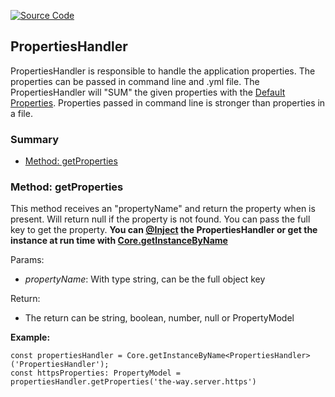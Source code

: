 [![Source Code](https://img.shields.io/badge/Source%20Code-black?logo=TypeScript&style=for-the-badge)](src/main/core/handler/properties.handler.ts)

## PropertiesHandler

PropertiesHandler is responsible to handle the application properties.
The properties can be passed in command line and .yml file. The PropertiesHandler will "SUM"
the given properties with the [Default Properties](documentation/the-way/core/application-properties.md).
Properties passed in command line is stronger than properties in a file.

### Summary

  - [Method: getProperties](#method-getproperties)

### Method: getProperties

This method receives an "propertyName" and return the property when is present.
Will return null if the property is not found. You can pass the full key to get the property.
**You can [@Inject](documentation/the-way/core/decorator/core-decorators.md) the PropertiesHandler or get the instance at
run time with [Core.getInstanceByName](documentation/the-way/core/core.md#method-static-getinstancebyname)**

Params:

 - *propertyName*: With type string, can be the full object key

Return:
 - The return can be string, boolean, number, null or PropertyModel

**Example:**

    const propertiesHandler = Core.getInstanceByName<PropertiesHandler>('PropertiesHandler');
    const httpsProperties: PropertyModel = propertiesHandler.getProperties('the-way.server.https')